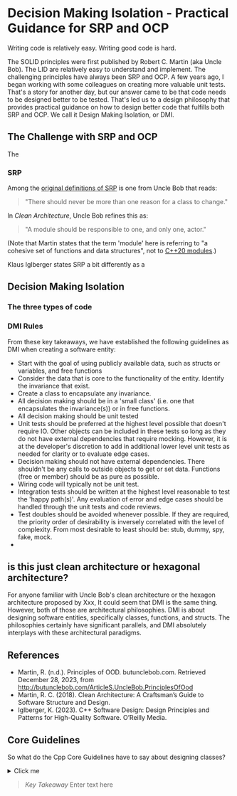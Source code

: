# Decision Making Isolation - Practical Guidance for SRP and OCP

Writing code is relatively easy. Writing good code is hard.

The SOLID principles were first published by Robert C. Martin (aka Uncle Bob). The LID are relatively easy to understand and implement. The challenging principles have always been SRP and OCP. A few years ago, I began working with some colleagues on creating more valuable unit tests. That's a story for another day, but our answer came to be that code needs to be designed better to be tested. That's led us to a design philosophy that provides practical guidance on how to design better code that fulfills both SRP and OCP. We call it Design Making Isolation, or DMI.

## The Challenge with SRP and OCP

The 

### SRP

Among the [original definitions of SRP](http://butunclebob.com/ArticleS.UncleBob.PrinciplesOfOod) is one from Uncle Bob that reads:

> "There should never be more than one reason for a class to change."

In _Clean Architecture_, Uncle Bob refines this as:

> "A module should be responsible to one, and only one, actor."

(Note that Martin states that the term 'module' here is referring to "a cohesive set of functions and data structures", not to [C++20 modules](https://en.cppreference.com/w/cpp/language/modules).)

Klaus Iglberger states SRP a bit differently as a 

## Decision Making Isolation

### The three types of code

### DMI Rules

From these key takeaways, we have established the following guidelines as DMI when creating a software entity:

- Start with the goal of using publicly available data, such as structs or variables, and free functions
- Consider the data that is core to the functionality of the entity. Identify the invariance that exist.
- Create a class to encapsulate any invariance.
- All decision making should be in a 'small class' (i.e. one that encapsulates the invariance(s)) or in free functions.
- All decision making should be unit tested
- Unit tests should be preferred at the highest level possible that doesn't require IO. Other objects can be included in these tests so long as they do not have external dependencies that require mocking. However, it is at the developer's discretion to add in additional lower level unit tests as needed for clarity or to evaluate edge cases.
- Decision making should not have external dependencies. There shouldn't be any calls to outside objects to get or set data. Functions (free or member) should be as pure as possible.
- Wiring code will typically not be unit test.
- Integration tests should be written at the highest level reasonable to test the 'happy path(s)'. Any evaluation of error and edge cases should be handled through the unit tests and code reviews.
- Test doubles should be avoided whenever possible. If they are required, the priority order of desirability is inversely correlated with the level of complexity. From most desirable to least should be: stub, dummy, spy, fake, mock.
- 

## is this just clean architecture or hexagonal architecture?

For anyone familiar with Uncle Bob's clean architecture or the hexagon architecture proposed by Xxx, It could seem that DMI is the same thing. However, both of those are architectural philosophies. DMI is about designing software entities, specifically classes, functions, and structs. The philosophies certainly have significant parallels, and DMI absolutely interplays with these architectural paradigms.


## References
- Martin, R. (n.d.). Principles of OOD. butunclebob.com. Retrieved December 28, 2023, from http://butunclebob.com/ArticleS.UncleBob.PrinciplesOfOod
- Martin, R. C. (2018). Clean Architecture: A Craftsman’s Guide to Software Structure and Design.
- Iglberger, K. (2023). C++ Software Design: Design Principles and Patterns for High-Quality Software. O’Reilly Media.


## Core Guidelines

So what do the Cpp Core Guidelines have to say about designing classes?

<details>
  <summary>Click me</summary>
  
  ### Heading
  1. Foo
  2. Bar
     * Baz
     * Qux

  ### Some Javascript
  ```js
  function logSomething(something) {
    console.log('Something', something);
  }
  ```
</details>

> *Key Takeaway* Enter text here